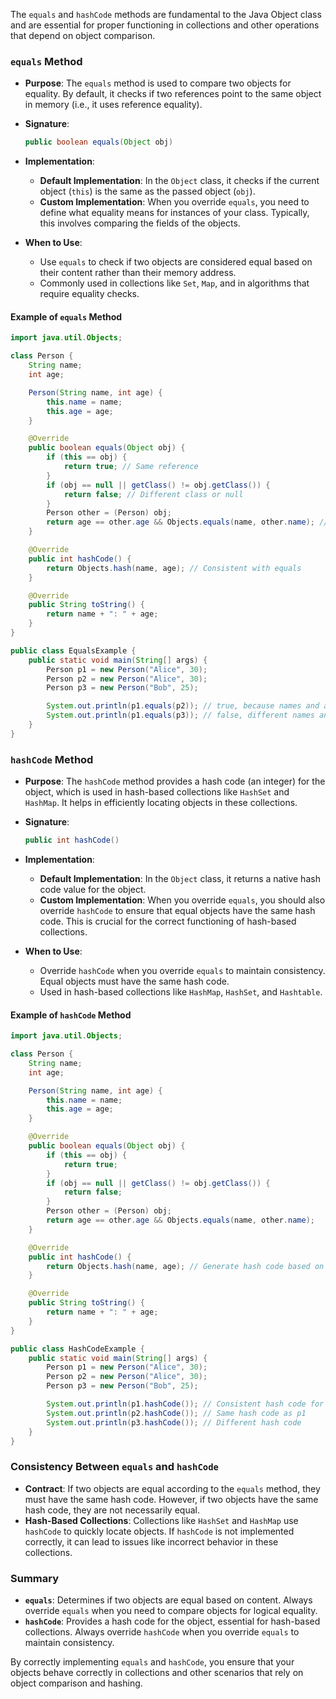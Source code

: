 The `equals` and `hashCode` methods are fundamental to the Java Object class and are essential for proper functioning in collections and other operations that depend on object comparison.

### **`equals` Method**

- **Purpose**: The `equals` method is used to compare two objects for equality. By default, it checks if two references point to the same object in memory (i.e., it uses reference equality).

- **Signature**:
  ```java
  public boolean equals(Object obj)
  ```

- **Implementation**:
    - **Default Implementation**: In the `Object` class, it checks if the current object (`this`) is the same as the passed object (`obj`).
    - **Custom Implementation**: When you override `equals`, you need to define what equality means for instances of your class. Typically, this involves comparing the fields of the objects.

- **When to Use**:
    - Use `equals` to check if two objects are considered equal based on their content rather than their memory address.
    - Commonly used in collections like `Set`, `Map`, and in algorithms that require equality checks.

#### **Example of `equals` Method**

```java
import java.util.Objects;

class Person {
    String name;
    int age;

    Person(String name, int age) {
        this.name = name;
        this.age = age;
    }

    @Override
    public boolean equals(Object obj) {
        if (this == obj) {
            return true; // Same reference
        }
        if (obj == null || getClass() != obj.getClass()) {
            return false; // Different class or null
        }
        Person other = (Person) obj;
        return age == other.age && Objects.equals(name, other.name); // Field comparison
    }

    @Override
    public int hashCode() {
        return Objects.hash(name, age); // Consistent with equals
    }

    @Override
    public String toString() {
        return name + ": " + age;
    }
}

public class EqualsExample {
    public static void main(String[] args) {
        Person p1 = new Person("Alice", 30);
        Person p2 = new Person("Alice", 30);
        Person p3 = new Person("Bob", 25);

        System.out.println(p1.equals(p2)); // true, because names and ages are the same
        System.out.println(p1.equals(p3)); // false, different names and ages
    }
}
```

### **`hashCode` Method**

- **Purpose**: The `hashCode` method provides a hash code (an integer) for the object, which is used in hash-based collections like `HashSet` and `HashMap`. It helps in efficiently locating objects in these collections.

- **Signature**:
  ```java
  public int hashCode()
  ```

- **Implementation**:
    - **Default Implementation**: In the `Object` class, it returns a native hash code value for the object.
    - **Custom Implementation**: When you override `equals`, you should also override `hashCode` to ensure that equal objects have the same hash code. This is crucial for the correct functioning of hash-based collections.

- **When to Use**:
    - Override `hashCode` when you override `equals` to maintain consistency. Equal objects must have the same hash code.
    - Used in hash-based collections like `HashMap`, `HashSet`, and `Hashtable`.

#### **Example of `hashCode` Method**

```java
import java.util.Objects;

class Person {
    String name;
    int age;

    Person(String name, int age) {
        this.name = name;
        this.age = age;
    }

    @Override
    public boolean equals(Object obj) {
        if (this == obj) {
            return true;
        }
        if (obj == null || getClass() != obj.getClass()) {
            return false;
        }
        Person other = (Person) obj;
        return age == other.age && Objects.equals(name, other.name);
    }

    @Override
    public int hashCode() {
        return Objects.hash(name, age); // Generate hash code based on fields
    }

    @Override
    public String toString() {
        return name + ": " + age;
    }
}

public class HashCodeExample {
    public static void main(String[] args) {
        Person p1 = new Person("Alice", 30);
        Person p2 = new Person("Alice", 30);
        Person p3 = new Person("Bob", 25);

        System.out.println(p1.hashCode()); // Consistent hash code for same field values
        System.out.println(p2.hashCode()); // Same hash code as p1
        System.out.println(p3.hashCode()); // Different hash code
    }
}
```

### **Consistency Between `equals` and `hashCode`**

- **Contract**: If two objects are equal according to the `equals` method, they must have the same hash code. However, if two objects have the same hash code, they are not necessarily equal.
- **Hash-Based Collections**: Collections like `HashSet` and `HashMap` use `hashCode` to quickly locate objects. If `hashCode` is not implemented correctly, it can lead to issues like incorrect behavior in these collections.

### **Summary**

- **`equals`**: Determines if two objects are equal based on content. Always override `equals` when you need to compare objects for logical equality.
- **`hashCode`**: Provides a hash code for the object, essential for hash-based collections. Always override `hashCode` when you override `equals` to maintain consistency.

By correctly implementing `equals` and `hashCode`, you ensure that your objects behave correctly in collections and other scenarios that rely on object comparison and hashing.
